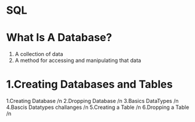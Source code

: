 # SQL 
# What Is A Database?
1. A collection of data
2. A method for accessing and manipulating that data

# 1.Creating Databases and Tables
1.Creating Database /n
2.Dropping Database  /n
3.Basics DataTypes  /n
4.Bascis Datatypes challanges  /n
5.Creating a Table  /n
6.Dropping a Table  /n
